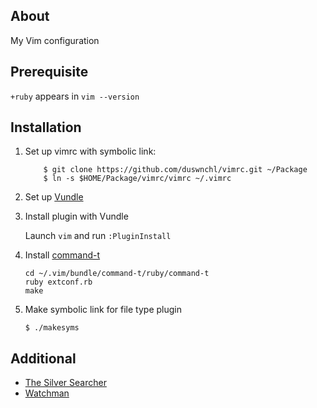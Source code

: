 ## About

My Vim configuration

## Prerequisite

`+ruby` appears in `vim --version`

## Installation

1. Set up vimrc with symbolic link:
    ```
        $ git clone https://github.com/duswnchl/vimrc.git ~/Package
        $ ln -s $HOME/Package/vimrc/vimrc ~/.vimrc
    ```

2. Set up [Vundle](https://github.com/gmarik/Vundle.vim)

3. Install plugin with Vundle

    Launch `vim` and run `:PluginInstall`

4. Install [command-t](https://github.com/wincent/Command-T)
    ```
    cd ~/.vim/bundle/command-t/ruby/command-t
    ruby extconf.rb
    make
    ```

5. Make symbolic link for file type plugin

    `$ ./makesyms`

## Additional

* [The Silver Searcher](https://github.com/ggreer/the_silver_searcher)
* [Watchman](https://facebook.github.io/watchman/)
